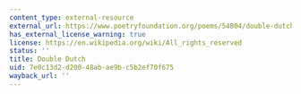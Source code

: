 ```yaml
---
content_type: external-resource
external_url: https://www.poetryfoundation.org/poems/54804/double-dutch
has_external_license_warning: true
license: https://en.wikipedia.org/wiki/All_rights_reserved
status: ''
title: Double Dutch
uid: 7e0c13d2-d200-48ab-ae9b-c5b2ef70f675
wayback_url: ''
---
```

